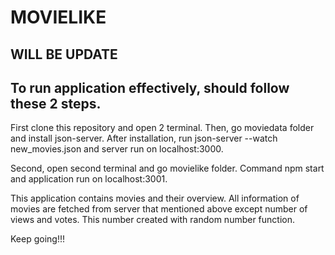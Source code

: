 # MOVIELIKE 
## WILL BE UPDATE
## To run application effectively, should follow these 2 steps.

First clone this repository and open 2 terminal.
Then, go moviedata folder and install json-server.
After installation, run json-server --watch new_movies.json and server run on localhost:3000.

Second, open second terminal and go movielike folder.
Command npm start and application run on localhost:3001.

This application contains movies and their overview.
All information of movies are fetched from server that mentioned above except number of views and votes. 
This number created with random number function.

Keep going!!!